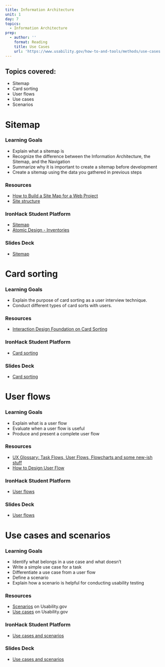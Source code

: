 ```yaml
---
title: Information Architecture
unit: 1
day: 7
topics:
  - Information Architecture
prep:
  - author: ''
    format: Reading
    title: Use Cases
    url: 'https://www.usability.gov/how-to-and-tools/methods/use-cases.html'
---
```

## Topics covered:

* Sitemap
* Card sorting
* User flows
* Use cases
* Scenarios

# Sitemap

### Learning Goals

* Explain what a sitemap is
* Recognize the difference between the Information Architecture, the Sitemap, and the Navigation
* Summarize why it is important to create a sitemap before development
* Create a sitemap using the data you gathered in previous steps

### Resources

* [How to Build a Site Map for a Web Project](https://blog.kohactive.com/building-sitemaps/)
* [Site structure](https://webstyleguide.com/wsg3/3-information-architecture/3-site-structure.html)

### IronHack Student Platform

* [Sitemap](http://learn.ironhack.com/#/learning_unit/7036)
* [Atomic Design - Inventories](http://learn.ironhack.com/#/learning_unit/7068)

### Slides Deck

* [Sitemap](https://drive.google.com/open?id=1r5FujHp5GqJwEIQn6dHsnz_xu74tQ1ZYZgs3CaeBmcs)

# Card sorting

### Learning Goals

* Explain the purpose of card sorting as a user interview technique.
* Conduct different types of card sorts with users.

### Resources

* [Interaction Design Foundation on Card Sorting](https://www.interaction-design.org/literature/book/the-encyclopedia-of-human-computer-interaction-2nd-ed/card-sorting)

### IronHack Student Platform

* [Card sorting](http://learn.ironhack.com/#/learning_unit/7037)

### Slides Deck

* [Card sorting](https://drive.google.com/open?id=10H-8K1--DpG9a4HLFICGf-uf8BRKLLN3nt0TOyXYE54)

# User flows

### Learning Goals

* Explain what is a user flow
* Evaluate when a user flow is useful
* Produce and present a complete user flow

### Resources

* [UX Glossary: Task Flows, User Flows, Flowcharts and some new-ish stuff](https://uxplanet.org/ux-glossary-task-flows-user-flows-flowcharts-and-some-new-ish-stuff-2321044d837d)
* [How to Design User Flow](https://conversionxl.com/blog/how-to-design-user-flow/)

### IronHack Student Platform

* [User flows](http://learn.ironhack.com/#/learning_unit/7039)

### Slides Deck

* [User flows](https://drive.google.com/open?id=1uVCgz8HbAxXY8Dgl3Vf0ECLK2znRPvsAsy7jW-nvd70)

# Use cases and scenarios

### Learning Goals

* Identify what belongs in a use case and what doesn’t
* Write a simple use case for a task
* Differentiate a use case from a user flow
* Define a scenario
* Explain how a scenario is helpful for conducting usability testing

### Resources

* [Scenarios](https://www.usability.gov/how-to-and-tools/methods/scenarios.html) on Usability.gov
* [Use cases](https://www.usability.gov/how-to-and-tools/methods/use-cases.html) on Usability.gov

### IronHack Student Platform

* [Use cases and scenarios](http://learn.ironhack.com/#/learning_unit/7038)

### Slides Deck

* [Use cases and scenarios](https://drive.google.com/open?id=1SWNeaEc4T8BAGxyTMCzKce1HauvvZiUrDGPq9fdvhS8)
